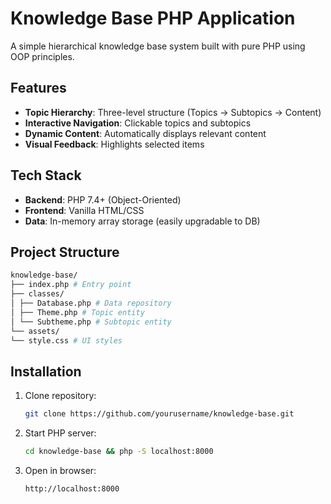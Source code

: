 # Knowledge Base PHP Application
A simple hierarchical knowledge base system built with pure PHP using OOP principles.

## Features
- **Topic Hierarchy**: Three-level structure (Topics → Subtopics → Content)
- **Interactive Navigation**: Clickable topics and subtopics
- **Dynamic Content**: Automatically displays relevant content
- **Visual Feedback**: Highlights selected items

## Tech Stack
- **Backend**: PHP 7.4+ (Object-Oriented)
- **Frontend**: Vanilla HTML/CSS
- **Data**: In-memory array storage (easily upgradable to DB)

## Project Structure
```bash
knowledge-base/
├── index.php # Entry point
├── classes/
│ ├── Database.php # Data repository
│ ├── Theme.php # Topic entity
│ └── Subtheme.php # Subtopic entity
└── assets/
└── style.css # UI styles
```

## Installation

1. Clone repository:
   ```bash
   git clone https://github.com/yourusername/knowledge-base.git
   ```

2. Start PHP server:
   ```bash
   cd knowledge-base && php -S localhost:8000
   ```

3. Open in browser:
   ```bash
   http://localhost:8000
   ```
